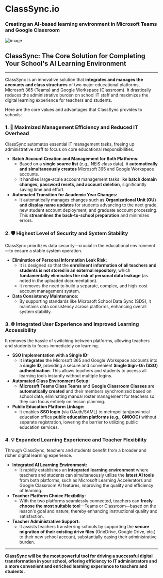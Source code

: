 # ClassSync.io
### Creating an AI-based learning environment in Microsoft Teams and Google Classroom   
![image](https://github.com/user-attachments/assets/8efb38f7-aaa0-464b-9316-ba76f69bb6fb)


## ClassSync: The Core Solution for Completing Your School's AI Learning Environment

---

ClassSync is an innovative solution that **integrates and manages the accounts and class structures** of two major educational platforms, Microsoft 365 (Teams) and Google Workspace (Classroom). It drastically reduces the administrative burden on school IT staff and maximizes the digital learning experience for teachers and students.

Here are the core values and advantages that ClassSync provides to schools:

### 1. 🚀 Maximized Management Efficiency and Reduced IT Overhead

ClassSync automates essential IT management tasks, freeing up administrative staff to focus on core educational responsibilities.

* **Batch Account Creation and Management for Both Platforms:**
    * Based on a **single source list** (e.g., NEIS class data), it **automatically and simultaneously creates** Microsoft 365 and Google Workspace accounts.
    * It handles large-scale account management tasks like **batch domain changes, password resets, and account deletion**, significantly saving time and effort.
* **Automated Transition for Academic Year Changes:**
    * It automatically manages changes such as **Organizational Unit (OU) and display name updates** for students advancing to the next grade, new student account deployment, and graduate account processing. This **streamlines the back-to-school preparation** and minimizes errors.

### 2. 🛡️ Highest Level of Security and System Stability

ClassSync prioritizes data security—crucial in the educational environment—to ensure a stable system operation.

* **Elimination of Personal Information Leak Risk:**
    * It is designed so that the **enrollment information of all teachers and students is not stored in an external repository**, which **fundamentally eliminates the risk of personal data leakage** (as noted in the uploaded documentation).
    * It removes the need to build a separate, complex, and high-cost account management system.
* **Data Consistency Maintenance:**
    * By supporting standards like Microsoft School Data Sync (SDS), it maintains data consistency across platforms, enhancing overall system stability.

### 3. 🌐 Integrated User Experience and Improved Learning Accessibility

It removes the hassle of switching between platforms, allowing teachers and students to focus immediately on learning.

* **SSO Implementation with a Single ID:**
    * It **integrates** the Microsoft 365 and Google Workspace accounts into a **single ID**, providing a secure and convenient **Single Sign-On (SSO) authentication**. This allows teachers and students to access all learning tools instantly without multiple logins.
* **Automated Class Environment Setup:**
    * **Microsoft Teams Class Teams** and **Google Classroom Classes** are **automatically created** and their members synchronized based on school data, eliminating manual roster management for teachers so they can focus entirely on lesson planning.
* **Public Education Platform Linkage:**
    * It enables **SSO login** (via OAuth/SAML) to metropolitan/provincial education office **public education platforms (e.g., GMOOC)** without separate registration, lowering the barrier to utilizing public education services.

### 4. 💡 Expanded Learning Experience and Teacher Flexibility

Through ClassSync, teachers and students benefit from a broader and richer digital learning experience.

* **Integrated AI Learning Environment:**
    * It rapidly establishes an **integrated learning environment** where teachers and students can simultaneously utilize the **latest AI tools** from both platforms, such as Microsoft Learning Accelerators and Google Classroom AI features, improving the quality and efficiency of learning.
* **Teacher Platform Choice Flexibility:**
    * With the two platforms seamlessly connected, teachers can **freely choose the most suitable tool**—Teams or Classroom—based on the lesson's goal and nature, thereby enhancing instructional quality and satisfaction.
* **Teacher Administrative Support:**
    * It assists teachers transferring schools by supporting the **secure migration of their existing drive files** (OneDrive, Google Drive, etc.) to their new school account, substantially easing their administrative burden.

---
**ClassSync will be the most powerful tool for driving a successful digital transformation in your school, offering efficiency to IT administrators and a more convenient and enriched learning experience to teachers and students.**
